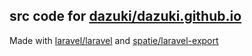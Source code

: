 ## src code for [dazuki/dazuki.github.io](https://github.com/dazuki/dazuki.github.io)

Made with [laravel/laravel](https://github.com/laravel/laravel) and [spatie/laravel-export](https://github.com/spatie/laravel-export)
